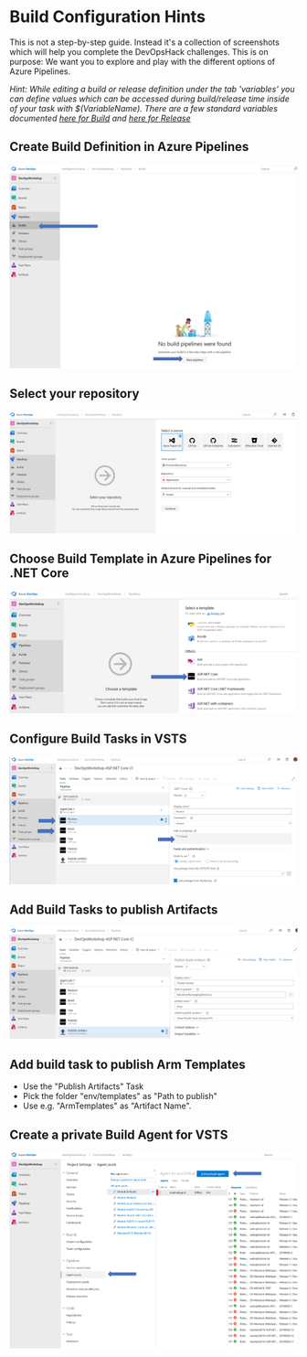 
#  Build Configuration Hints
This is not a step-by-step guide. Instead it's a collection of screenshots which will help you complete the DevOpsHack challenges.
This is on purpose: We want you to explore and play with the different options of Azure Pipelines. 

*Hint: While editing a build or release definition under the tab 'variables' you can define values which can be accessed during build/release time inside of your task with $(VariableName). There are a few standard variables documented [here for Build](https://www.visualstudio.com/en-us/docs/build/define/variables) and [here for Release](https://www.visualstudio.com/en-us/docs/build/concepts/definitions/release/variables)*
## Create Build Definition in Azure Pipelines
![Create Build Definition](/BuildConfiguration/images/NewCIBuild.png)

## Select your repository
![Select your repository](/BuildConfiguration/images/SelectRepository.png)

## Choose Build Template in Azure Pipelines for .NET Core
![Choose Template](/BuildConfiguration/images/SelectTemplate.png)

## Configure Build Tasks in VSTS
![Configure Build Tasks](/BuildConfiguration/images/ConfigureBuildTasks.png)

## Add Build Tasks to publish Artifacts
![Artifacts](/BuildConfiguration/images/PublishArtefacts.png)

## Add build task to publish Arm Templates
* Use the "Publish Artifacts" Task
* Pick the folder "env/templates" as "Path to publish"
* Use e.g. "ArmTemplates" as "Artifact Name".


## Create a private Build Agent for VSTS
![Configure private agent](/BuildConfiguration/images/BuildAgent.png)


